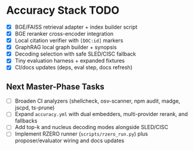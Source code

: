 # Accuracy Stack TODO

- [x] BGE/FAISS retrieval adapter + index builder script
- [x] BGE reranker cross-encoder integration
- [x] Local citation verifier with `[DOC:id]` markers
- [x] GraphRAG local graph builder + synopsis
- [x] Decoding selection with safe SLED/CISC fallback
- [x] Tiny evaluation harness + expanded fixtures
- [x] CI/docs updates (deps, eval step, docs refresh)

## Next Master-Phase Tasks

- [ ] Broaden CI analyzers (shellcheck, osv-scanner, npm audit, madge, jscpd, ts-prune)
- [ ] Expand `accuracy.yml` with dual embedders, multi-provider rerank, and fallbacks
- [ ] Add top-k and nucleus decoding modes alongside SLED/CISC
- [ ] Implement RZERO runner (`scripts/rzero_run.py`) plus proposer/evaluator wiring and docs updates
